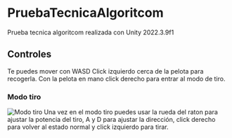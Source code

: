 # PruebaTecnicaAlgoritcom
Prueba tecnica algoritcom realizada con Unity 2022.3.9f1

## Controles
Te puedes mover con WASD
Click izquierdo cerca de la pelota para recogerla.
Con la pelota en mano click derecho para entrar al modo de tiro.

### Modo tiro
![Modo tiro](https://github.com/CortesJoan/PruebaTecnicaAlgoritcom/assets/73123760/52ec9e7b-8292-4190-a1ab-3f1d25de6f1a)
Una vez en el modo tiro puedes usar la rueda del raton para ajustar la potencia del tiro, A y D para ajustar la dirección, click derecho para volver al estado normal y click izquierdo para tirar.
